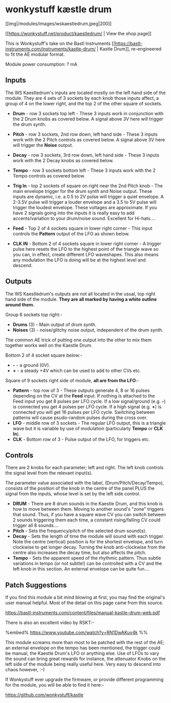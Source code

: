 # wonkystuff kæstle drum

[[img|/modules/images/wskaestledrum.jpeg|200]]

[[https://wonkystuff.net/product/kaestledrum/ | View the shop page]]   

This is Wonkystuff's take on the Bastl Instruments  [[https://bastl-instruments.com/instruments/kastle-drum/ | Kastle Drum]], re-engineered to fit the AE modular format. 


Module power consumption: ? mA

## Inputs

The WS Kaestledrum's inputs are located mostly on the left hand side of the module. They are 4 sets of 3 sockets by each knob those inputs affect,  a group of 4 on the lower right, and the top 2 of the other square of sockets. 

* **Drum** - row 3 sockets top left - These 3 inputs work in conjunction with the 2 Drum knobs as covered below. A signal above 3V here will trigger the drum synth. 
* **Pitch** - row 3 sockets, 2nd row down, left hand side - These 3 inputs work with the 2 Pitch controls as covered below. A signal above 3V here will trigger the **Noise** output. 
* **Decay** - row 3 sockets, 3rd row down, left hand side - These 3 inputs work with the 2 Decay knobs as covered below.
* **Tempo** - row 3 sockets bottom left - These 3 inputs work with the 2 Tempo controls as covered below.

* **Trig In**  -  top 2 sockets of square on right near the 2nd Pitch knob - The main envelope trigger for the drum synth and Noise output. These inputs are dynamic, i.e. a 0.5 to 2V pulse will trigger a quiet envelope. A 2-3.5V pulse will trigger a louder envelope and a 3.5 to 5V pulse will trigger the loudest envelope. These voltages are approximate. If you have 2 signals going into the inputs it is really easy to add accents/variation to your drum/noise sound. Excellent for Hi-hats....

* **Feed** - Top 2 of 4 sockets square in lower right corner - This input controls the **Pattern** output of the LFO as shown below.
* **CLK IN**  - Bottom 2 of 4 sockets square in lower right corner - A trigger pulse here resets the LFO to the highest point of the triangle wave so you can, in effect, create different LFO waveshapes. This also means any modulation the LFO is doing will be at the highest level and descend. 

## Outputs

The WS Kaestledrum's outputs are not all located in the usual, top right hand side of the module. **They are all marked by having a white outline around them.**

Group 6 sockets top right:-

* **Drums** (3) - Main output of drum synth.
* **Noises** (3) - noise/glitchy noise output, independent of the drum synth.

The common AE trick of putting one output into the other to mix them together works well on the Kaestle Drum.

Bottom 2 of 4 socket square below:-

* **-** - a ground (0V).
* **+** - a steady +4V which can be used to add to other CVs etc.  

Square of 9 sockets right side of module, **all are from the LFO**:-

* **Pattern** - top row of 3 - These outputs generate 4, 8 or 16 pulses depending on the CV at the **Feed** input. If nothing is attached to the Feed input you get 8 pulses per LFO cycle. If a low signal/ground (e.g. **-**) is connected you get 4 pulses per LFO cycle. If a high signal (e.g. **+**) is connected you will get 16 pulses per LFO cycle. Switching between patterns will cause psudo-random pulses during the cross over. 
* **LFO** - middle row of 3 sockets - The regular LFO output, this is a triangle wave but it is variable by use of modulation (particularly **Tempo** or **CLK In**). 
* **CLK** - Bottom row of 3 - Pulse output of the LFO, for triggers etc.

## Controls

There are 2 knobs for each parameter; left and right.  The left knob controls the signal level from the relevant input(s).

The parameter value associated with the label, (Drum/Pitch/Decay/Tempo), consists of the position of the knob in the centre of the panel PLUS the signal from the inputs, whose level is set by the left side control.

* **DRUM** -  There are 8 drum sounds in the Kaestle Drum, and this knob is how to move between them. Moving to another sound's "zone" triggers that sound. Thus, if you have a square wave CV you can switch between 2 sounds triggering them each time, a constant rising/falling CV could trigger all 8 sounds....
* **Pitch** -  Sets the frequency/pitch of the selected drum sound(s).
* **Decay** - Sets the length of time the module will sound with each trigger. Note the centre (vertical) position is for the shortest envelope, and turn clockwise to get longer decay. Turning the knob anti-clockwise from the centre  also increases the decay time, but also affects the pitch.
* **Tempo** - Sets the apparent speed of the rhythmic pattern. Thus subtle variations in tempo (or not subtle!) can be controlled with a CV and the left knob in this section. An external envelope can be quite fun....

## Patch Suggestions

If you find this module a bit mind blowing at first, you may find the original's user manual helpful. Most of the detail on this page came from this source. 

https://bastl-instruments.com/content/files/manual-kastle-drum-web.pdf

There is also an excellent video by RSKT:-

%embed% https://www.youtube.com/watch?v=RN1DwAKuv4k %%

This module screams more than most to be patched with the rest of the AE; an external envelope on the tempo has been mentioned, the trigger could be manual, the Kaestle Drum's LFO or anything else. Use of LFOs to vary the sound can bring great rewards for instance, the attenuator Knobs on the left side of the module being really useful here. Very easy to descend into chaos however, :-)

If Wonkystuff ever upgrade the firmware, or provide different programming for the module, you will be able to find it here:-

https://github.com/wonkystuff/kastle
